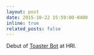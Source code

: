 ```yaml
---
layout: post
date: 2015-10-22 15:59:00-0400
inline: true
related_posts: false
---
```


Debut of [Toaster Bot](https://spectrum.ieee.org/human-robot-interaction-2659586979) at HRI.

